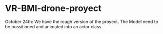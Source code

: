 # VR-BMI-drone-proyect
October 24th: We have the rough version of the proyect. The Model need to be possitioned and animated into an actor class.
